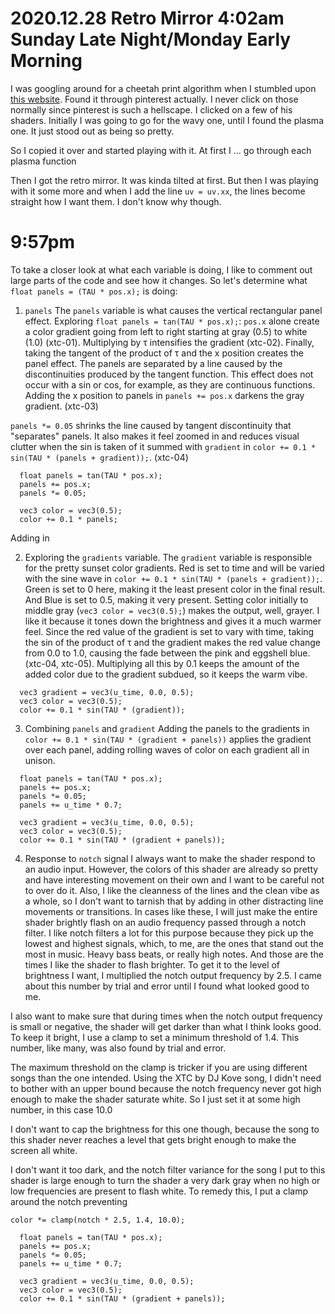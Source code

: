 # 2020.12.28 Retro Mirror 4:02am Sunday Late Night/Monday Early Morning
I was googling around for a cheetah print algorithm when I stumbled upon [this website]().
Found it through pinterest actually. I never click on those normally since pinterest is such a hellscape.
I clicked on a few of his shaders.
Initially I was going to go for the wavy one, until I found the plasma one.
It just stood out as being so pretty.

So I copied it over and started playing with it.
At first I ... go through each plasma function

Then I got the retro mirror.
It was kinda tilted at first.
But then I was playing with it some more and when I add the line `uv = uv.xx`, the lines become straight how I want them. 
I don't know why though.

# 9:57pm
To take a closer look at what each variable is doing, I like to comment out large parts of the code and see how it changes.
So let's determine what `float panels = (TAU * pos.x);` is doing:

1. `panels`
The `panels` variable is what causes the vertical rectangular panel effect.
 Exploring `float panels = tan(TAU * pos.x);`:
  `pos.x` alone create a color gradient going from left to right starting at gray (0.5) to white (1.0) (xtc-01).
  Multiplying by τ intensifies the gradient (xtc-02).
  Finally, taking the tangent of the product of τ and the x position creates the panel effect.
  The panels are separated by a line caused by the discontinuities produced by the tangent function.
  This effect does not occur with a sin or cos, for example, as they are continuous functions.
  Adding the x position to panels in `panels += pos.x` darkens the gray gradient. (xtc-03)

  `panels *= 0.05` shrinks the line caused by tangent discontinuity that "separates" panels.
   It also makes it feel zoomed in and reduces visual clutter when the sin is taken of it summed with `gradient` in `color += 0.1 * sin(TAU * (panels + gradient));`. (xtc-04)

  ```
    float panels = tan(TAU * pos.x);
    panels += pos.x;
    panels *= 0.05;

    vec3 color = vec3(0.5);
    color += 0.1 * panels;
  ```
Adding in

2. Exploring the `gradients` variable.
The `gradient` variable is responsible for the pretty sunset color gradients.
Red is set to time and will be varied with the sine wave in `color += 0.1 * sin(TAU * (panels + gradient));`. Green is set to 0 here, making it the least present color in the final result. And Blue is set to 0.5, making it very present.
Setting color initially to middle gray (`vec3 color = vec3(0.5);`) makes the output, well, grayer. I like it because it tones down the brightness and gives it a much warmer feel.
Since the red value of the gradient is set to vary with time, taking the sin of the product of τ and the gradient makes the red value change from 0.0 to 1.0, causing the fade between the pink and eggshell blue. (xtc-04, xtc-05).
Multiplying all this by 0.1 keeps the amount of the added color due to the gradient subdued, so it keeps the warm vibe.

```
  vec3 gradient = vec3(u_time, 0.0, 0.5);
  vec3 color = vec3(0.5);
  color += 0.1 * sin(TAU * (gradient));
```

3. Combining `panels` and `gradient`
Adding the panels to the gradients in `color += 0.1 * sin(TAU * (gradient + panels))` applies the gradient over each panel, adding rolling waves of color on each gradient all in unison.

```
  float panels = tan(TAU * pos.x);
  panels += pos.x;
  panels *= 0.05;
  panels += u_time * 0.7;

  vec3 gradient = vec3(u_time, 0.0, 0.5);
  vec3 color = vec3(0.5);
  color += 0.1 * sin(TAU * (gradient + panels));
```

4. Response to `notch` signal
I always want to make the shader respond to an audio input.
However, the colors of this shader are already so pretty and have interesting movement on their own and I want to be careful not to over do it.
Also, I like the cleanness of the lines and the clean vibe as a whole, so I don't want to tarnish that by adding in other distracting line movements or transitions.
In cases like these, I will just make the entire shader brightly flash on an audio frequency passed through a notch filter. 
I like notch filters a lot for this purpose because they pick up the lowest and highest signals, which, to me, are the ones that stand out the most in music. Heavy bass beats, or really high notes.
And those are the times I like the shader to flash brighter.
To get it to the level of brightness I want, I multiplied the notch output frequency by 2.5.
I came about this number by trial and error until I found what looked good to me.

I also want to make sure that during times when the notch output frequency is small or negative, the shader will get darker than what I think looks good.
To keep it bright, I use a clamp to set a minimum threshold of 1.4.
This number, like many, was also found by trial and error.

The maximum threshold on the clamp is tricker if you are using different songs than the one intended. 
Using the XTC by DJ Kove song, I didn't need to bother with an upper bound because the notch frequency never got high enough to make the shader saturate white.
So I just set it at some high number, in this case 10.0


I don't want to cap the brightness for this one though, because the song to this shader never reaches a level that gets bright enough to make the screen all white.

I don't want it too dark, and the notch filter variance for the song I put to this shader is large enough to turn the shader a very dark gray when no high or low frequencies are present to flash white.
To remedy this, I put a clamp around the notch preventing

  `color *= clamp(notch * 2.5, 1.4, 10.0);`

```
  float panels = tan(TAU * pos.x);
  panels += pos.x;
  panels *= 0.05;
  panels += u_time * 0.7;

  vec3 gradient = vec3(u_time, 0.0, 0.5);
  vec3 color = vec3(0.5);
  color += 0.1 * sin(TAU * (gradient + panels));
```

